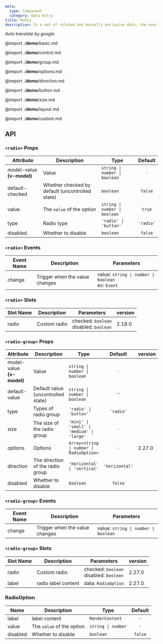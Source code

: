 ```yaml
meta:
  type: Component
  category: Data Entry
title: Radio
description: In a set of related and mutually exclusive data, the user can only select one option.
```

*Auto translate by google.*

@import ./__demo__/basic.md

@import ./__demo__/control.md

@import ./__demo__/group.md

@import ./__demo__/options.md

@import ./__demo__/direction.md

@import ./__demo__/button.md

@import ./__demo__/size.md

@import ./__demo__/layout.md

@import ./__demo__/custom.md

## API


### `<radio>` Props

|Attribute|Description|Type|Default|
|---|---|---|:---:|
|model-value **(v-model)**|Value|`string \| number \| boolean`|`-`|
|default-checked|Whether checked by default (uncontrolled state)|`boolean`|`false`|
|value|The `value` of the option|`string \| number \| boolean`|`true`|
|type|Radio type|`'radio' \| 'button'`|`'radio'`|
|disabled|Whether to disable|`boolean`|`false`|
### `<radio>` Events

|Event Name|Description|Parameters|
|---|---|---|
|change|Trigger when the value changes|value: ` string \| number \| boolean `<br>ev: `Event`|
### `<radio>` Slots

|Slot Name|Description|Parameters|version|
|---|---|---|:---|
|radio|Custom radio|checked: `boolean`<br>disabled: `boolean`|2.18.0|




### `<radio-group>` Props

|Attribute|Description|Type|Default|version|
|---|---|---|:---:|:---|
|model-value **(v-model)**|Value|`string \| number \| boolean`|`-`||
|default-value|Default value (uncontrolled state)|`string \| number \| boolean`|`''`||
|type|Types of radio group|`'radio' \| 'button'`|`'radio'`||
|size|The size of the radio group|`'mini' \| 'small' \| 'medium' \| 'large'`|`-`||
|options|Options|`Array<string \| number \| RadioOption>`|`-`|2.27.0|
|direction|The direction of the radio group|`'horizontal' \| 'vertical'`|`'horizontal'`||
|disabled|Whether to disable|`boolean`|`false`||
### `<radio-group>` Events

|Event Name|Description|Parameters|
|---|---|---|
|change|Trigger when the value changes|value: ` string \| number \| boolean `|
### `<radio-group>` Slots

|Slot Name|Description|Parameters|version|
|---|---|---|:---|
|radio|Custom radio|checked: `boolean`<br>disabled: `boolean`|2.27.0|
|label|radio label content|data: `RadioOption`|2.27.0|




### RadioOption

|Name|Description|Type|Default|
|---|---|---|:---:|
|label|label content|`RenderContent`|`-`|
|value|The `value` of the option|`string \| number`|`-`|
|disabled|Whether to disable|`boolean`|`false`|


